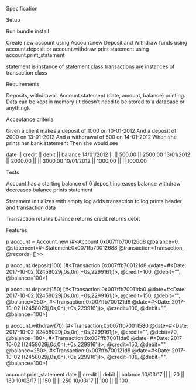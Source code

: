 Specification

Setup

Run bundle install

Create new account using Account.new
Deposit and Withdraw funds using account.deposit or account.withdraw
print statement using account.print_statement

statement is instance of statement class
transactions are instances of transaction class




Requirements

Deposits, withdrawal.
Account statement (date, amount, balance) printing.
Data can be kept in memory (it doesn't need to be stored to a database or anything).

Acceptance criteria

Given a client makes a deposit of 1000 on 10-01-2012
And a deposit of 2000 on 13-01-2012
And a withdrawal of 500 on 14-01-2012
When she prints her bank statement
Then she would see

date || credit || debit || balance
14/01/2012 || || 500.00 || 2500.00
13/01/2012 || 2000.00 || || 3000.00
10/01/2012 || 1000.00 || || 1000.00

Tests

Account
  has a starting balance of 0
  deposit increases balance
  withdraw decreases balance
  prints statement

Statement
  initializes with empty log
  adds transaction to log
  prints header and transaction data

Transaction
  returns balance
  returns credit
  returns debit


Features

p account = Account.new
/#<Account:0x007ffb700126d8 @balance=0, @statement=#<Statement:0x007ffb70012688 @transaction=Transaction, @records=[]>>

p account.deposit(100)
[#<Transaction:0x007ffb700121d8 @date=#<Date: 2017-10-02 ((2458029j,0s,0n),+0s,2299161j)>, @credit=100, @debit="", @balance=100>]

p account.deposit(150)
[#<Transaction:0x007ffb70011da0 @date=#<Date: 2017-10-02 ((2458029j,0s,0n),+0s,2299161j)>, @credit=150, @debit="", @balance=250>, #<Transaction:0x007ffb700121d8 @date=#<Date: 2017-10-02 ((2458029j,0s,0n),+0s,2299161j)>, @credit=100, @debit="", @balance=100>]

p account.withdraw(70)
[#<Transaction:0x007ffb70011580 @date=#<Date: 2017-10-02 ((2458029j,0s,0n),+0s,2299161j)>, @credit="", @debit=70, @balance=180>, #<Transaction:0x007ffb70011da0 @date=#<Date: 2017-10-02 ((2458029j,0s,0n),+0s,2299161j)>, @credit=150, @debit="", @balance=250>, #<Transaction:0x007ffb700121d8 @date=#<Date: 2017-10-02 ((2458029j,0s,0n),+0s,2299161j)>, @credit=100, @debit="", @balance=100>]

account.print_statement
date || credit || debit || balance
10/03/17 ||  || 70 || 180
10/03/17 || 150 ||  || 250
10/03/17 || 100 ||  || 100
